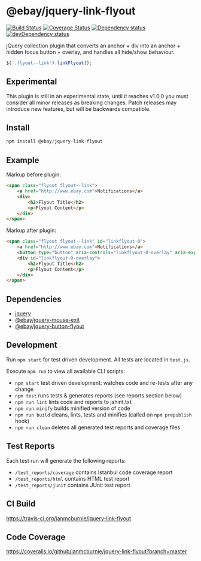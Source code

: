 # @ebay/jquery-link-flyout

<p>
    <a href="https://travis-ci.org/ianmcburnie/jquery-link-flyout"><img src="https://api.travis-ci.org/ianmcburnie/jquery-link-flyout.svg?branch=master" alt="Build Status" /></a>
    <a href='https://coveralls.io/github/ianmcburnie/jquery-link-flyout?branch=master'><img src='https://coveralls.io/repos/ianmcburnie/jquery-link-flyout/badge.svg?branch=master&service=github' alt='Coverage Status' /></a>
    <a href="https://david-dm.org/ianmcburnie/jquery-link-flyout"><img src="https://david-dm.org/ianmcburnie/jquery-link-flyout.svg" alt="Dependency status" /></a>
    <a href="https://david-dm.org/ianmcburnie/jquery-link-flyout#info=devDependencies"><img src="https://david-dm.org/ianmcburnie/jquery-link-flyout/dev-status.svg" alt="devDependency status" /></a>
</p>

jQuery collection plugin that converts an anchor + div into an anchor + hidden focus button + overlay, and handles all hide/show behaviour.

```js
$('.flyout--link').linkFlyout();
```

## Experimental

This plugin is still in an experimental state, until it reaches v1.0.0 you must consider all minor releases as breaking changes. Patch releases may introduce new features, but will be backwards compatible.

## Install

```js
npm install @ebay/jquery-link-flyout
```

## Example

Markup before plugin:

```html
<span class="flyout flyout--link">
    <a href="http://www.ebay.com">Notifications</a>
    <div>
        <h2>Flyout Title</h2>
        <p>Flyout Content</p>
    </div>
</span>
```

Markup after plugin:

```html
<span class="flyout flyout--link" id="linkflyout-0">
    <a href="http://www.ebay.com">Notifications</a>
    <button type="button" aria-controls="linkflyout-0-overlay" aria-expanded="false">Notifications</button>
    <div id="linkflyout-0-overlay">
        <h2>Flyout Title</h2>
        <p>Flyout Content</p>
    </div>
</span>
```

## Dependencies

* [jquery](https://jquery.com/)
* [@ebay/jquery-mouse-exit](https://github.com/ianmcburnie/jquery-mouse-exit)
* [@ebay/jquery-button-flyout](https://github.com/ianmcburnie/jquery-button-flyout)

## Development

Run `npm start` for test driven development. All tests are located in `test.js`.

Execute `npm run` to view all available CLI scripts:

* `npm start` test driven development: watches code and re-tests after any change
* `npm test` runs tests & generates reports (see reports section below)
* `npm run lint` lints code and reports to jshint.txt
* `npm run minify` builds minified version of code
* `npm run build` cleans, lints, tests and minifies (called on `npm prepublish` hook)
* `npm run clean` deletes all generated test reports and coverage files

## Test Reports

Each test run will generate the following reports:

* `/test_reports/coverage` contains Istanbul code coverage report
* `/test_reports/html` contains HTML test report
* `/test_reports/junit` contains JUnit test report

## CI Build

https://travis-ci.org/ianmcburnie/jquery-link-flyout

## Code Coverage

https://coveralls.io/github/ianmcburnie/jquery-link-flyout?branch=master
